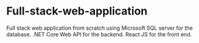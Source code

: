# Full-stack-web-application

Full stack web application from scratch using Microsoft SQL server for the database.
.NET Core Web API for the backend.
React JS for the front end.
